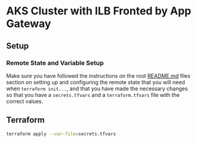 # AKS Cluster with ILB Fronted by App Gateway

## Setup

### Remote State and Variable Setup

Make sure you have followed the instructions on the root [README.md](../README.md) files section on setting
up and configuring the remote state that you will need when `terraform init...`, and that you have made the
necessary changes so that you have a `secrets.tfvars` and a `terraform.tfvars` file with the correct values.

## Terraform

```bash
terraform apply --var-file=secrets.tfvars
```
